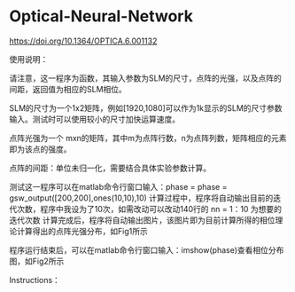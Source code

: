 # Optical-Neural-Network
https://doi.org/10.1364/OPTICA.6.001132

使用说明：

请注意，这一程序为函数，其输入参数为SLM的尺寸，点阵的光强，以及点阵的间距，返回值为相应的SLM相位。

SLM的尺寸为一个1x2矩阵，例如[1920,1080]可以作为1k显示的SLM的尺寸参数输入。测试时可以使用较小的尺寸加快运算速度。

点阵光强为一个 mxn的矩阵，其中m为点阵行数，n为点阵列数，矩阵相应的元素即为该点的强度。

点阵的间距：单位未归一化，需要结合具体实验参数计算。

测试这一程序可以在matlab命令行窗口输入：phase = phase = gsw_output([200,200],ones(10,10),10)
计算过程中，程序将自动输出目前的迭代次数，程序中我设为了10次，如需改动可以改动140行的 nn = 1：10 为想要的迭代次数
计算完成后，程序将自动输出图片，该图片即为目前计算所得的相位理论计算得出的点阵光强分布，如Fig1所示

程序运行结束后，可以在matlab命令行窗口输入：imshow(phase)查看相位分布图，如Fig2所示

Instructions：
